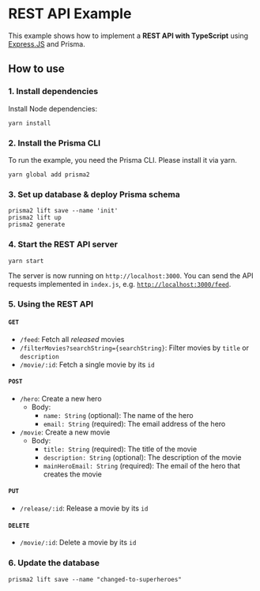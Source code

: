 # REST API Example

This example shows how to implement a **REST API with TypeScript** using [Express.JS](https://expressjs.com/de/) and Prisma.

## How to use

### 1. Install dependencies

Install Node dependencies:

```
yarn install
```

### 2. Install the Prisma CLI

To run the example, you need the Prisma CLI. Please install it via yarn.

```
yarn global add prisma2
```

### 3. Set up database & deploy Prisma schema

```
prisma2 lift save --name 'init'
prisma2 lift up
prisma2 generate
```

### 4. Start the REST API server

```
yarn start
```

The server is now running on `http://localhost:3000`. You can send the API requests implemented in `index.js`, e.g. [`http://localhost:3000/feed`](http://localhost:3000/feed).

### 5. Using the REST API

#### `GET`

- `/feed`: Fetch all _released_ movies
- `/filterMovies?searchString={searchString}`: Filter movies by `title` or `description`
- `/movie/:id`: Fetch a single movie by its `id`

#### `POST`

- `/hero`: Create a new hero
  - Body:
    - `name: String` (optional): The name of the hero
    - `email: String` (required): The email address of the hero
- `/movie`: Create a new movie
  - Body:
    - `title: String` (required): The title of the movie
    - `description: String` (optional): The description of the movie
    - `mainHeroEmail: String` (required): The email of the hero that creates the movie

#### `PUT`

- `/release/:id`: Release a movie by its `id`

#### `DELETE`

- `/movie/:id`: Delete a movie by its `id`

### 6. Update the database

```
prisma2 lift save --name "changed-to-superheroes"
```
